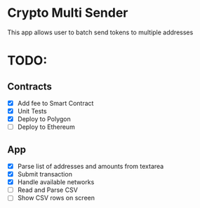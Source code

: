 # Crypto Multi Sender
This app allows user to batch send tokens to multiple addresses

# TODO:
## Contracts
- [x] Add fee to Smart Contract
- [x] Unit Tests
- [x] Deploy to Polygon
- [ ] Deploy to Ethereum

## App
- [x] Parse list of addresses and amounts from textarea
- [x] Submit transaction
- [x] Handle available networks
- [ ] Read and Parse CSV
- [ ] Show CSV rows on screen
